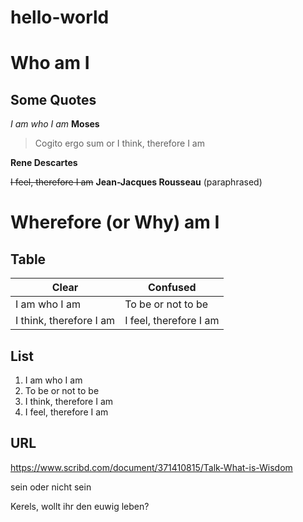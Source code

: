 # hello-world

# Who am I 

## Some Quotes 

_I am who I am_   __Moses__

> Cogito ergo sum or 
> I think, therefore I am  

__Rene Descartes__ 

~~I feel, therefore I am~~   __Jean-Jacques Rousseau__ (paraphrased) 

# Wherefore (or Why) am I 

## Table 

Clear | Confused
----- | --------
I am who I am | To be or not to be 
I think, therefore I am | I feel, therefore I am 

## List 

1. I am who I am 
2. To be or not to be 
3. I think, therefore I am
4. I feel, therefore I am

## URL 

https://www.scribd.com/document/371410815/Talk-What-is-Wisdom 

sein oder nicht sein

Kerels, wollt ihr den euwig leben?

